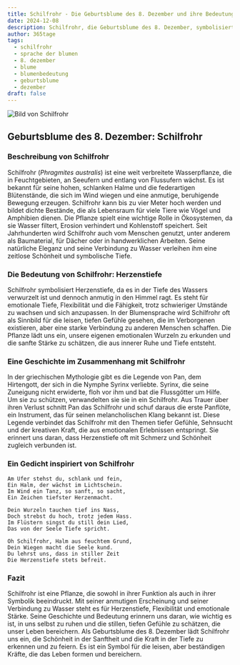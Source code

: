 ```yaml
---
title: Schilfrohr - Die Geburtsblume des 8. Dezember und ihre Bedeutung
date: 2024-12-08
description: Schilfrohr, die Geburtsblume des 8. Dezember, symbolisiert Herzenstiefe. Erfahre mehr über ihre Geschichte, Bedeutung und Symbolik in der Sprache der Blumen.
author: 365tage
tags:
  - schilfrohr
  - sprache der blumen
  - 8. dezember
  - blume
  - blumenbedeutung
  - geburtsblume
  - dezember
draft: false
---
```


![Bild von Schilfrohr](https://cdn.pixabay.com/photo/2023/04/13/07/23/reed-7921907_1280.jpg#center)


## Geburtsblume des 8. Dezember: Schilfrohr

### Beschreibung von Schilfrohr

Schilfrohr (_Phragmites australis_) ist eine weit verbreitete Wasserpflanze, die in Feuchtgebieten, an Seeufern und entlang von Flussufern wächst. Es ist bekannt für seine hohen, schlanken Halme und die federartigen Blütenstände, die sich im Wind wiegen und eine anmutige, beruhigende Bewegung erzeugen. Schilfrohr kann bis zu vier Meter hoch werden und bildet dichte Bestände, die als Lebensraum für viele Tiere wie Vögel und Amphibien dienen. Die Pflanze spielt eine wichtige Rolle in Ökosystemen, da sie Wasser filtert, Erosion verhindert und Kohlenstoff speichert. Seit Jahrhunderten wird Schilfrohr auch vom Menschen genutzt, unter anderem als Baumaterial, für Dächer oder in handwerklichen Arbeiten. Seine natürliche Eleganz und seine Verbindung zu Wasser verleihen ihm eine zeitlose Schönheit und symbolische Tiefe.

### Die Bedeutung von Schilfrohr: Herzenstiefe

Schilfrohr symbolisiert Herzenstiefe, da es in der Tiefe des Wassers verwurzelt ist und dennoch anmutig in den Himmel ragt. Es steht für emotionale Tiefe, Flexibilität und die Fähigkeit, trotz schwieriger Umstände zu wachsen und sich anzupassen. In der Blumensprache wird Schilfrohr oft als Sinnbild für die leisen, tiefen Gefühle gesehen, die im Verborgenen existieren, aber eine starke Verbindung zu anderen Menschen schaffen. Die Pflanze lädt uns ein, unsere eigenen emotionalen Wurzeln zu erkunden und die sanfte Stärke zu schätzen, die aus innerer Ruhe und Tiefe entsteht.

### Eine Geschichte im Zusammenhang mit Schilfrohr

In der griechischen Mythologie gibt es die Legende von Pan, dem Hirtengott, der sich in die Nymphe Syrinx verliebte. Syrinx, die seine Zuneigung nicht erwiderte, floh vor ihm und bat die Flussgötter um Hilfe. Um sie zu schützen, verwandelten sie sie in ein Schilfrohr. Aus Trauer über ihren Verlust schnitt Pan das Schilfrohr und schuf daraus die erste Panflöte, ein Instrument, das für seinen melancholischen Klang bekannt ist. Diese Legende verbindet das Schilfrohr mit den Themen tiefer Gefühle, Sehnsucht und der kreativen Kraft, die aus emotionalen Erlebnissen entspringt. Sie erinnert uns daran, dass Herzenstiefe oft mit Schmerz und Schönheit zugleich verbunden ist.

### Ein Gedicht inspiriert von Schilfrohr

```
Am Ufer stehst du, schlank und fein,
Ein Halm, der wächst im Lichtschein.
Im Wind ein Tanz, so sanft, so sacht,
Ein Zeichen tiefster Herzenmacht.

Dein Wurzeln tauchen tief ins Nass,
Doch strebst du hoch, trotz jedem Hass.
Im Flüstern singst du still dein Lied,
Das von der Seele Tiefe spricht.

Oh Schilfrohr, Halm aus feuchtem Grund,
Dein Wiegen macht die Seele kund.
Du lehrst uns, dass in stiller Zeit
Die Herzenstiefe stets befreit.
```

### Fazit

Schilfrohr ist eine Pflanze, die sowohl in ihrer Funktion als auch in ihrer Symbolik beeindruckt. Mit seiner anmutigen Erscheinung und seiner Verbindung zu Wasser steht es für Herzenstiefe, Flexibilität und emotionale Stärke. Seine Geschichte und Bedeutung erinnern uns daran, wie wichtig es ist, in uns selbst zu ruhen und die stillen, tiefen Gefühle zu schätzen, die unser Leben bereichern. Als Geburtsblume des 8. Dezember lädt Schilfrohr uns ein, die Schönheit in der Sanftheit und die Kraft in der Tiefe zu erkennen und zu feiern. Es ist ein Symbol für die leisen, aber beständigen Kräfte, die das Leben formen und bereichern.